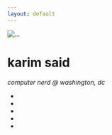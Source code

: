 ```yaml
---
layout: default
---
```


<div class="container">
  <div class="card mt-4 mx-auto col-lg-5 shadow">
    <img src="https://www.gravatar.com/avatar/7b1fef517a68b908f1d57b84cd09059c.png?s=1280" class="card-img-top" alt="...">
    <div class="card-body">
      <h1 class="card-title display-3 strong">karim said</h1>
      <p class="card-text text-muted"><em>computer nerd @ washington, dc</em></p>
    </div>
    <div class="card-body">
      <ul class="list-inline mx-auto text-center display-4">
        <li class="list-inline-item"><a href="{{ site.keybase_url }}"><i class="fab fa-keybase"></i></a></li>
        <li class="list-inline-item"><a href="{{ site.github_url }}"><i class="fab fa-github"></i></a></li>
        <li class="list-inline-item"><a href="{{ site.twitter_url }}"><i class="fab fa-twitter"></i></a></li>
        <li class="list-inline-item"><a href="{{ site.linkedin_url }}"><i class="fab fa-linkedin"></i></a></li>
        <li class="list-inline-item"><a href="{{ site.medium_url }}"><i class="fab fa-medium-m"></i></a></li>
      </ul>
    </div>
  </div>
</div>